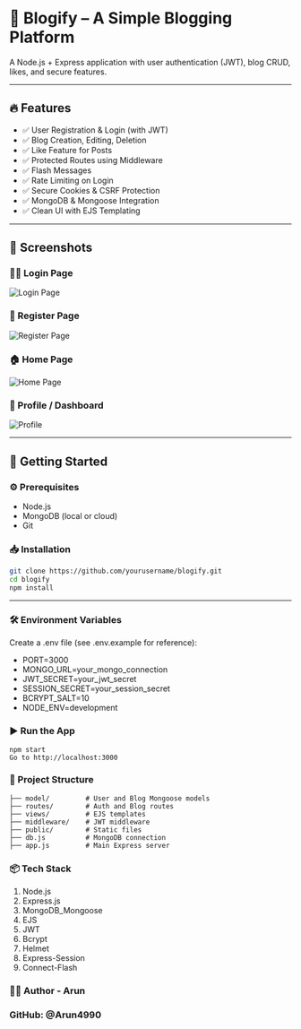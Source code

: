 # 📝 Blogify – A Simple Blogging Platform

A Node.js + Express application with user authentication (JWT), blog CRUD, likes, and secure features.

---

## 🔥 Features

- ✅ User Registration & Login (with JWT)
- ✅ Blog Creation, Editing, Deletion
- ✅ Like Feature for Posts
- ✅ Protected Routes using Middleware
- ✅ Flash Messages
- ✅ Rate Limiting on Login
- ✅ Secure Cookies & CSRF Protection
- ✅ MongoDB & Mongoose Integration
- ✅ Clean UI with EJS Templating

---

## 📸 Screenshots

### 🧑‍💻 Login Page
![Login Page](./ScreenShot/login.png)

### 📝 Register Page
![Register Page](./ScreenShot/register.png)

### 🏠 Home Page
![Home Page](./ScreenShot/home.png)

### 👤 Profile / Dashboard
![Profile](./ScreenShot/dashboard.png)

---

## 🚀 Getting Started

### ⚙️ Prerequisites

- Node.js
- MongoDB (local or cloud)
- Git

### 📥 Installation

```bash
git clone https://github.com/yourusername/blogify.git
cd blogify
npm install
```
---
### 🛠️ Environment Variables

Create a .env file (see .env.example for reference):
* PORT=3000
* MONGO_URL=your_mongo_connection
* JWT_SECRET=your_jwt_secret
* SESSION_SECRET=your_session_secret
* BCRYPT_SALT=10
* NODE_ENV=development

### ▶️ Run the App
    npm start
    Go to http://localhost:3000

### 📁 Project Structure

    ├── model/         # User and Blog Mongoose models
    ├── routes/        # Auth and Blog routes
    ├── views/         # EJS templates
    ├── middleware/    # JWT middleware
    ├── public/        # Static files
    ├── db.js          # MongoDB connection
    ├── app.js         # Main Express server

### 📦 Tech Stack
1. Node.js
2. Express.js
3. MongoDB_Mongoose
4. EJS
5. JWT
6. Bcrypt
7. Helmet
8. Express-Session
9. Connect-Flash

### 👨‍💻 Author - Arun



### GitHub: @Arun4990